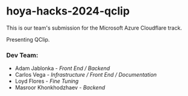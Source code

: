 # hoya-hacks-2024-qclip

This is our team's submission for the Microsoft Azure Cloudflare track.

Presenting QClip.






### Dev Team:
* Adam Jablonka              - *Front End / Backend*
* Carlos Vega                - *Infrastructure / Front End / Documentation*
* Loyd Flores                - *Fine Tuning*
* Masroor Khonkhodzhaev      - *Backend*

